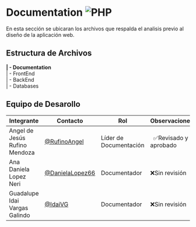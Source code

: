 # Documentation ![PHP](https://img.shields.io/badge/Markdown-000000?style=for-the-badge&logo=markdown&logoColor=white)

En esta sección  se ubicaran los archivos que respalda el analisis previo al diseño de la aplicación web.

## Estructura de Archivos
**| - Documentation** <br>
| - FrontEnd <br>
| - BackEnd <br>
| - Databases

## Equipo de Desarollo

| Integrante | Contacto | Rol | Observaciones |
|-------------|--------|----------|---------------|
|  Angel de Jesús Rufino Mendoza   |  [@RufinoAngel](https://github.com/RufinoAngel)      |    Líder de Documentación  |  ✅Revisado y aprobado  |
|Ana Daniela Lopez Neri|[@DanielaLopez66](https://github.com/DanielaLopez66)|Documentador|❌Sin revisión|
|Guadalupe Idai Vargas Galindo|[@IdaiVG](https://github.com/IdaiVG)|Documentador|❌Sin revisión|